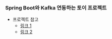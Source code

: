 ### Spring Boot와 Kafka 연동하는 토이 프로젝트

* 프로젝트 참고 
  * [링크 1](https://www.baeldung.com/spring-kafka#consuming-messages)
  * [링크 2](https://semtax.tistory.com/83)